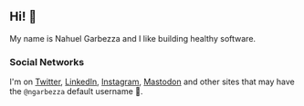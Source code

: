 ## Hi! 👋

My name is Nahuel Garbezza and I like building healthy software. 

### Social Networks

I'm on [Twitter](https://twitter.com/ngarbezza), [LinkedIn](https://www.linkedin.com/in/nahuelgarbezza/), [Instagram](https://www.instagram.com/ngarbezza/), <a rel="me" href="https://ruby.social/@ngarbezza">Mastodon</a> and other sites that may have the `@ngarbezza` default username 😬.

<!--
**ngarbezza/ngarbezza** is a ✨ _special_ ✨ repository because its `README.md` (this file) appears on your GitHub profile.

Here are some ideas to get you started:

- 🔭 I’m currently working on ...
- 🌱 I’m currently learning ...
- 👯 I’m looking to collaborate on ...
- 🤔 I’m looking for help with ...
- 💬 Ask me about ...
- 📫 How to reach me: ...
- 😄 Pronouns: ...
- ⚡ Fun fact: ...
-->
